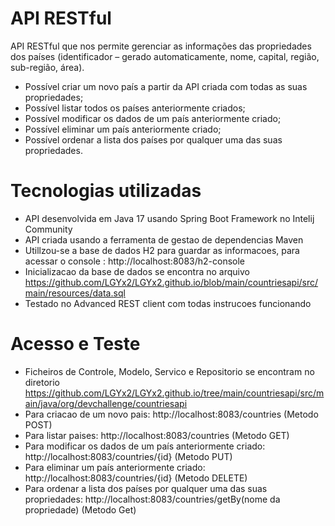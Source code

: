 # API RESTful
API RESTful que nos permite gerenciar as informações das propriedades dos países (identificador – gerado automaticamente, nome, capital, região, sub-região, área).

* Possível criar um novo país a partir da API criada com todas as suas propriedades;
* Possível listar todos os países anteriormente criados;
* Possível modificar os dados de um país anteriormente criado;
* Possível eliminar um país anteriormente criado;
* Possível ordenar a lista dos países por qualquer uma das suas propriedades.

# Tecnologias utilizadas
* API desenvolvida em Java 17 usando Spring Boot Framework no Intelij Community
* API criada usando a ferramenta de gestao de dependencias Maven
* Utillzou-se a base de dados H2 para guardar as informacoes, para acessar o console : http://localhost:8083/h2-console
* Inicializacao da base de dados se encontra no  arquivo https://github.com/LGYx2/LGYx2.github.io/blob/main/countriesapi/src/main/resources/data.sql
* Testado no Advanced REST client com todas instrucoes funcionando

# Acesso e Teste
* Ficheiros de Controle, Modelo, Servico e Repositorio se encontram no diretorio https://github.com/LGYx2/LGYx2.github.io/tree/main/countriesapi/src/main/java/org/devchallenge/countriesapi
* Para criacao de um novo pais: http://localhost:8083/countries (Metodo POST)
* Para listar paises: http://localhost:8083/countries (Metodo GET)
* Para modificar os dados de um país anteriormente criado: http://localhost:8083/countries/{id} (Metodo PUT)
* Para eliminar um país anteriormente criado: http://localhost:8083/countries/{id} (Metodo DELETE)
* Para ordenar a lista dos países por qualquer uma das suas propriedades: http://localhost:8083/countries/getBy(nome da propriedade) (Metodo Get)

 
